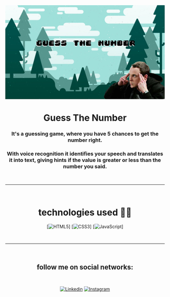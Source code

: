 <img src="img/capa.jpg">
<br>
<h1 align="center">Guess The Number</h1>

<h3 align="center">
It's a guessing game, where you have 5 chances to get the number right.</h3>
<h3 align="center">
With voice recognition it identifies your speech and translates it into text, giving hints if the value is greater or less than the number you said.</h3>

<br>
<hr>
<br>

<h1 align="center">technologies used 👨‍💻</h1>

<div align="center">

[![HTML5](https://img.shields.io/badge/HTML-239120?style=for-the-badge&logo=html5&logoColor=white)]
[![CSS3](https://img.shields.io/badge/CSS-239120?&style=for-the-badge&logo=css3&logoColor=white)]
[![JavaScript](https://img.shields.io/badge/JavaScript-F7DF1E?style=for-the-badge&logo=javascript&logoColor=black)]
</div> 

<br>
<hr>
<br>

<h2 align="center">follow me on social networks:</h2>
<div align="center">
<br>

[![Linkedin](https://img.shields.io/badge/LinkedIn-0077B5?style=for-the-badge&logo=linkedin&logoColor=white)](https://www.linkedin.com/in/thiago-dantas-dev/)
[![Instagram](https://img.shields.io/badge/Instagram-E4405F?style=for-the-badge&logo=instagram&logoColor=white)](https://www.instagram.com/thiagodantas.dev/)

</div>
